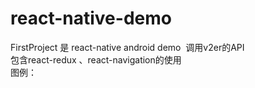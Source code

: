 # react-native-demo
FirstProject 是 react-native android demo  调用v2er的API <br />
包含react-redux 、react-navigation的使用<br />
图例：

